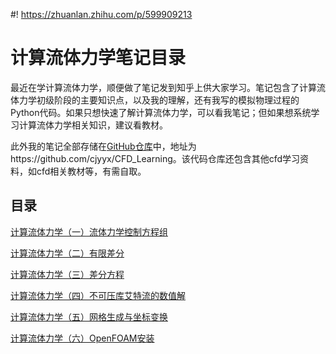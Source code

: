 #! https://zhuanlan.zhihu.com/p/599909213
# 计算流体力学笔记目录

最近在学计算流体力学，顺便做了笔记发到知乎上供大家学习。笔记包含了计算流体力学初级阶段的主要知识点，以及我的理解，还有我写的模拟物理过程的Python代码。如果只想快速了解计算流体力学，可以看我笔记；但如果想系统学习计算流体力学相关知识，建议看教材。

此外我的笔记全部存储在[GitHub仓库](https://github.com/cjyyx/CFD_Learning)中，地址为https://github.com/cjyyx/CFD_Learning。该代码仓库还包含其他cfd学习资料，如cfd相关教材等，有需自取。

## 目录

[计算流体力学（一）流体力学控制方程组](https://zhuanlan.zhihu.com/p/599269604)

[计算流体力学（二）有限差分](https://zhuanlan.zhihu.com/p/599416488)

[计算流体力学（三）差分方程](https://zhuanlan.zhihu.com/p/599619784)

[计算流体力学（四）不可压库艾特流的数值解](https://zhuanlan.zhihu.com/p/600043678)

[计算流体力学（五）网格生成与坐标变换](https://zhuanlan.zhihu.com/p/600219849)

[计算流体力学（六）OpenFOAM安装](https://zhuanlan.zhihu.com/p/601418292)